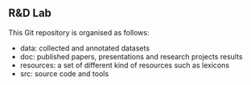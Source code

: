R&amp;D Lab
-----------

This Git repository is organised as follows:

- data: collected and annotated datasets
- doc: published papers, presentations and research projects results
- resources: a set of different kind of resources such as lexicons 
- src: source code and tools
